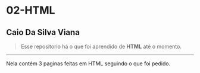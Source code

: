 # 02-HTML

## **Caio Da Silva Viana**

> Esse repositorio há o que foi aprendido de **HTML** até o momento.
---

Nela contém 3 paginas feitas em HTML seguindo o que foi pedido.
